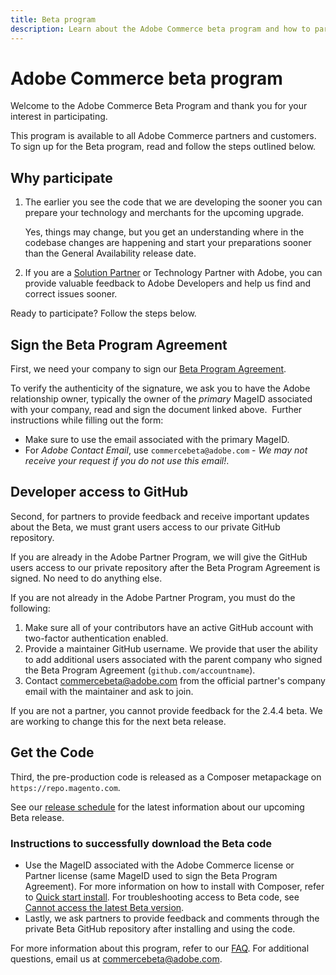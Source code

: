 ```yaml
---
title: Beta program
description: Learn about the Adobe Commerce beta program and how to participate.
---
```


# Adobe Commerce beta program

Welcome to the Adobe Commerce Beta Program and thank you for your interest in participating.

This program is available to all Adobe Commerce partners and customers.
To sign up for the Beta program, read and follow the steps outlined below.

## Why participate

1. The earlier you see the code that we are developing the sooner you can prepare your technology and merchants for the upcoming upgrade.
   
   Yes, things may change, but you get an understanding where in the codebase changes are happening and start your preparations sooner than the General Availability release date.

1. If you are a [Solution Partner](https://developer.adobe.com/commerce/contributor/community/contribution-programs/) or Technology Partner with Adobe, you can provide valuable feedback to Adobe Developers and help us find and correct issues sooner.

Ready to participate? Follow the steps below.

## Sign the Beta Program Agreement

First, we need your company to sign our [Beta Program Agreement](https://experiencecloudpanel.adobe.com/c/a/6hxAOc9DD1vCx2tg1jBKGB).

To verify the authenticity of the signature, we ask you to have the Adobe relationship owner, typically the owner of the _primary_ MageID associated with your company, read and sign the document linked above.
​
Further instructions while filling out the form:

-  Make sure to use the email associated with the primary MageID.
-  For _Adobe Contact Email_, use `commercebeta@adobe.com` - _We may not receive your request if you do not use this email!_.

## Developer access to GitHub

Second, for partners to provide feedback and receive important updates about the Beta, we must grant users access to our private GitHub repository.

If you are already in the Adobe Partner Program, we will give the GitHub users access to our private repository after the Beta Program Agreement is signed. No need to do anything else.

If you are not already in the Adobe Partner Program, you must do the following:

1. Make sure all of your contributors have an active GitHub account with two-factor authentication enabled.
1. Provide a maintainer GitHub username. We provide that user the ability to add additional users associated with the parent company who signed the Beta Program Agreement (`github.com/accountname`).
1. Contact <commercebeta@adobe.com> from the official partner's company email with the maintainer and ask to join.

If you are not a partner, you cannot provide feedback for the 2.4.4 beta. We are working to change this for the next beta release.

## Get the Code

Third, the pre-production code is released as a Composer metapackage on `https://repo.magento.com`.

See our [release schedule](schedule.md) for the latest information about our upcoming Beta release.

### Instructions to successfully download the Beta code

-  Use the MageID associated with the Adobe Commerce license or Partner license (same MageID used to sign the Beta Program Agreement).
   For more information on how to install with Composer, refer to [Quick start install](../installation/composer.md).
   For troubleshooting access to Beta code, see [Cannot access the latest Beta version](https://support.magento.com/hc/en-us/articles/360048169471).
-  Lastly, we ask partners to provide feedback and comments through the private Beta GitHub repository after installing and using the code.

For more information about this program, refer to our [FAQ](https://fieldreadiness-adobe.highspot.com/items/5e5e6b8fc714332f32a7cd96?lfrm=rhp.0). For additional questions, email us at <commercebeta@adobe.com>.
